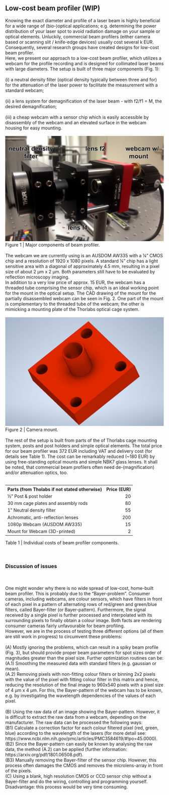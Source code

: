 ## Low-cost beam profiler (WIP)

Knowing the exact diameter and profile of a laser beam is highly beneficial for a wide range of (bio-)optical applications; e.g. determining the power distribution of your laser spot to avoid radiation damage on your sample or optical elements. Unluckily, commercial beam profilers (either camera based or scanning slit / knife-edge devices) usually cost several k EUR. Consequently, several research groups have created designs for low-cost beam profiler.
<br>
Here, we present our approach to a low-cost beam profiler, which utilizes a webcam for the profile recording and is designed for collimated laser beams with large diameters. The setup is built of three major components (Fig. 1):
<br><br>
(i) a neutral density filter (optical density typically between three and for) for the attenuation of the laser power to facilitate the measurement with a standard webcam;
<br><br>
(ii) a lens system for demagnification of the laser beam - with f2/f1 = M, the desired demagnification;
<br><br>
(iii) a cheap webcam with a sensor chip which is easily accessible by disassembly of the webcam and an elevated surface in the webcam housing for easy mounting.
<br><br>
<img src="https://raw.githubusercontent.com/rainerkaufmann/BeamProfiler/master/fig1_parts.jpg" width="512">
<br>
Figure 1 | Major components of beam profiler.
<br><br>
The webcam we are currently using is an AUSDOM AW335 with a ¼” CMOS chip and a resolution of 1920 x 1080 pixels. A standard ¼” chip has a light sensitive area with a diagonal of approximately 4.5 mm, resulting in a pixel size of about 2 µm x 2 µm. Both parameters still have to be evaluated by reflection microscopy imaging.
<br>
In addition to a very low price of approx. 15 EUR, the webcam has a threaded tube comprising the sensor chip, which is an ideal working point for the mount in the optical setup. The CAD drawing of the mount for the partially disassembled webcam can be seen in Fig. 2. One part of the mount is complementary to the threaded tube of the webcam; the other is mimicking a mounting plate of the Thorlabs optical cage system.
<br><br>
<img src="https://raw.githubusercontent.com/rainerkaufmann/BeamProfiler/master/fig2_camera-mount.jpg" width="512">
<br>
Figure 2 | Camera mount.
<br><br>
The rest of the setup is built from parts of the of Thorlabs cage mounting system, posts and post holders and simple optical elements. The total price for our beam profiler was 372 EUR including VAT and delivery cost (for details see Table 1). The cost can be remarkably reduced (~180 EUR) by using free-standing optical mounts and simple NBK7 glass lenses. It shall be noted, that commercial beam profilers often need de-(magnification) and/or attenuation optics, too.
<br><br>
<table>
  <tr>
    <th>Parts (from Tholabs if not stated otherwise)</th>
    <th>Price (EUR)</th>
  </tr>
  <tr>
    <td>½” Post & post holder</td>
    <td align="right">20</td>
  </tr>
  <tr>
    <td>30 mm cage plates and assembly rods</td>
    <td align="right">80</td>
  </tr>
  <tr>
    <td>1” Neutral density filter</td>
    <td align="right">55</td>
  </tr>
  <tr>
    <td>Achromatic, anti-reflection lenses</td>
    <td align="right">200</td>
  </tr>
  <tr>
    <td>1080p Webcam (AUSDOM AW335)</td>
    <td align="right">15</td>
  </tr>
  <tr>
    <td>Mount for Webcam (3D-printed)</td>
    <td align="right">2</td>
  </tr>
<table>
Table 1 | Individual costs of beam profiler components.
<br><br><br>
<h3>Discussion of issues</h3>
<br><br>
One might wonder why there is no wide spread of low-cost, home-built beam profiler. This is probably due to the “Bayer-problem”. Consumer cameras, including webcams, are colour sensors, which have filters in front of each pixel in a pattern of alternating rows of red/green and green/blue filters, called Bayer-filter (or Bayer-pattern). Furthermore, the signal received by a single pixel is further processed and interpolated with its surrounding pixels to finally obtain a colour image. Both facts are rendering consumer cameras fairly unfavourable for beam profiling.
<br>  
However, we are in the process of testing three different options (all of them are still work in progress) to circumvent these problems:
<br><br>
(A) Mostly ignoring the problems, which can result in a spiky beam profile (Fig. 3), but should provide proper beam parameters for spot sizes order of magnitudes greater than the pixel size. Further optimization routines can be:
<br>
(A.1) Smoothing the measured data with standard filters (e.g. gaussian or mean).
<br>
(A.2) Removing pixels with non-fitting colour filters or binning 2x2 pixels with the value of the pixel with fitting colour filter in this matrix and hence, reducing the resolution of the final image to 960x540 pixels with a pixel size of 4 µm x 4 µm. For this, the Bayer-pattern of the webcam has to be known, e.g. by investigating the wavelength dependencies of the values of each pixel.
<br><br>
(B) Using the raw data of an image showing the Bayer-pattern. However, it is difficult to extract the raw data from a webcam, depending on the manufacturer. The raw data can be processed the following ways:
<br>
(B1) Calculate a correction factor for each colour filtered pixel (red, green, blue) according to the wavelength of the lasers (for more detail see: https://www.ncbi.nlm.nih.gov/pmc/articles/PMC3584619/#!po=45.0000).
<br>
(B2) Since the Bayer-pattern can easily be known by analysing the raw data, the method (A.2) can be applied (further information: https://arxiv.org/pdf/1801.06508.pdf).
<br>
(B3) Manually removing the Bayer-filter of the sensor chip. However, this process often damages the CMOS and removes the microlens-array in front of the pixels.
<br>
(C) Using a blank, high resolution CMOS or CCD sensor chip without a Bayer-filter and do the wiring, controlling and programming yourself. Disadvantage: this process would be very time consuming.
<br><br>
